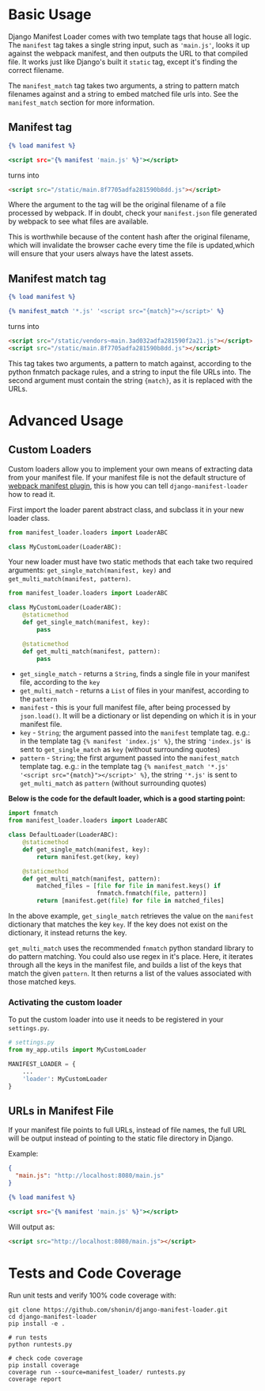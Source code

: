 # Basic Usage

Django Manifest Loader comes with two template tags that house all logic. The `manifest` tag takes a single string 
input, such as `'main.js'`, looks it up against the webpack manifest, and then outputs the URL to that compiled file.
It works just like Django's built it `static` tag, except it's finding the correct filename.

The `manifest_match` tag takes two arguments, a string to pattern match filenames against and a string to embed matched file urls into. See the `manifest_match` section for more information.

## Manifest tag

```djangotemplate
{% load manifest %}

<script src="{% manifest 'main.js' %}"></script>
```

turns into

```html
<script src="/static/main.8f7705adfa281590b8dd.js"></script>
```

Where the argument to the tag will be the original filename of a file processed by webpack. If in doubt, check your 
`manifest.json` file generated by webpack to see what files are available. 

This is worthwhile because of the content hash after the original filename, which will invalidate the browser cache every time the file is updated,which will ensure that your users always have the latest assets. 

## Manifest match tag

```djangotemplate
{% load manifest %}

{% manifest_match '*.js' '<script src="{match}"></script>' %}
```

turns into

```html
<script src="/static/vendors~main.3ad032adfa281590f2a21.js"></script>
<script src="/static/main.8f7705adfa281590b8dd.js"></script>
```

This tag takes two arguments, a pattern to match against, according to the python fnmatch package rules, 
and a string to input the file URLs into. The second argument must contain the string `{match}`, as it is replaced with the URLs. 

# Advanced Usage

## Custom Loaders

Custom loaders allow you to implement your own means of extracting data from your manifest file. If your manifest
file is not the default structure of [webpack manifest plugin](https://github.com/shellscape/webpack-manifest-plugin), this is how you can tell `django-manifest-loader` how to read it.

First import the loader parent abstract class, and subclass it in your new loader class. 

```python
from manifest_loader.loaders import LoaderABC

class MyCustomLoader(LoaderABC):
```

Your new loader must have two static methods that each take two required arguments: 
`get_single_match(manifest, key)` and `get_multi_match(manifest, pattern)`.

```python
from manifest_loader.loaders import LoaderABC

class MyCustomLoader(LoaderABC):
    @staticmethod
    def get_single_match(manifest, key):
        pass

    @staticmethod
    def get_multi_match(manifest, pattern):
        pass
```

* `get_single_match` - returns a `String`, finds a single file in your manifest file, according to the `key`
* `get_multi_match` - returns a `List` of files in your manifest, according to the `pattern`
* `manifest` - this is your full manifest file, after being processed by `json.load()`. It will be a dictionary or list
    depending on which it is in your manifest file. 
* `key` - `String`; the argument passed into the `manifest` template tag. e.g.: in the template tag `{% manifest 'index.js' %}`, 
    the string `'index.js'` is sent to `get_single_match` as `key` (without surrounding quotes)
* `pattern` - `String`; the first argument passed into the `manifest_match` template tag. e.g.: in the template tag 
    `{% manifest_match '*.js' '<script src="{match}"></script>' %}`, the string `'*.js'` is sent to `get_multi_match` 
    as `pattern` (without surrounding quotes)
    
**Below is the code for the default loader, which is a good starting point:**

```python
import fnmatch
from manifest_loader.loaders import LoaderABC

class DefaultLoader(LoaderABC):
    @staticmethod
    def get_single_match(manifest, key):
        return manifest.get(key, key)

    @staticmethod
    def get_multi_match(manifest, pattern):
        matched_files = [file for file in manifest.keys() if
                         fnmatch.fnmatch(file, pattern)]
        return [manifest.get(file) for file in matched_files]
``` 

In the above example, `get_single_match` retrieves the value on the `manifest` dictionary that matches the key `key`. If
the key does not exist on the dictionary, it instead returns the key.

`get_multi_match` uses the recommended `fnmatch` python standard library to do pattern matching. You could also use 
regex in it's place. Here, it iterates through all the keys in the manifest file, and builds a list of the keys that 
match the given `pattern`. It then returns a list of the values associated with those matched keys. 

### Activating the custom loader 

To put the custom loader into use it needs to be registered in your `settings.py`.

```python
# settings.py
from my_app.utils import MyCustomLoader

MANIFEST_LOADER = {
    ...
    'loader': MyCustomLoader
}
```

## URLs in Manifest File

If your manifest file points to full URLs, instead of file names, the full URL will be output instead of pointing to the static file directory in Django.

Example:

```json
{
  "main.js": "http://localhost:8080/main.js"
}
```

```djangotemplate
{% load manifest %}

<script src="{% manifest 'main.js' %}"></script>
```

Will output as:

```html
<script src="http://localhost:8080/main.js"></script>
```


# Tests and Code Coverage

Run unit tests and verify 100% code coverage with:

```
git clone https://github.com/shonin/django-manifest-loader.git
cd django-manifest-loader
pip install -e .

# run tests
python runtests.py

# check code coverage
pip install coverage
coverage run --source=manifest_loader/ runtests.py
coverage report
```
